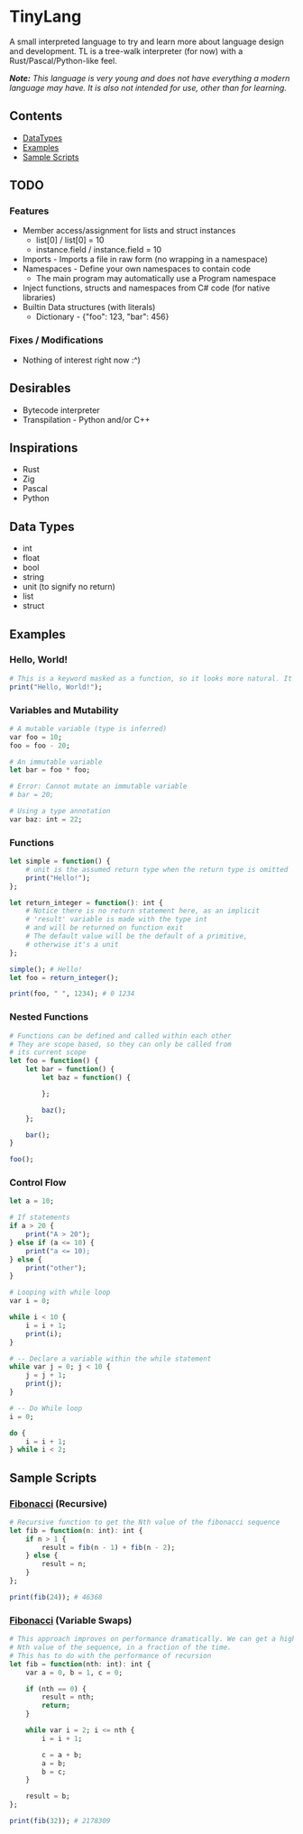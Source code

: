 # TinyLang
A small interpreted language to try and learn more about language design and development. TL is a tree-walk interpreter (for now) with a Rust/Pascal/Python-like feel.

***Note:** This language is very young and does not have everything a modern language may have. It is also not intended for use, other than for learning.*

## Contents
* [DataTypes](#data-types)
* [Examples](#examples)
* [Sample Scripts](#sample-scripts)

## TODO

### Features
* Member access/assignment for lists and struct instances
	* list[0] / list[0] = 10
	* instance.field / instance.field = 10
* Imports - Imports a file in raw form (no wrapping in a namespace)
* Namespaces - Define your own namespaces to contain code
	* The main program may automatically use a Program namespace
* Inject functions, structs and namespaces from C# code (for native libraries)
* Builtin Data structures (with literals)
	* Dictionary - {"foo": 123, "bar": 456}

### Fixes / Modifications
* Nothing of interest right now :^)

## Desirables
* Bytecode interpreter
* Transpilation - Python and/or C++

## Inspirations
* Rust
* Zig
* Pascal
* Python

## Data Types
* int
* float
* bool
* string
* unit (to signify no return)
* list
* struct

## Examples

### Hello, World!
```julia
# This is a keyword masked as a function, so it looks more natural. It accepts any amount of arguments.
print("Hello, World!");
```

### Variables and Mutability
```julia
# A mutable variable (type is inferred)
var foo = 10;
foo = foo - 20;

# An immutable variable
let bar = foo * foo;

# Error: Cannot mutate an immutable variable
# bar = 20;

# Using a type annotation
var baz: int = 22;
```

### Functions
```julia
let simple = function() {
	# unit is the assumed return type when the return type is omitted
	print("Hello!");
};

let return_integer = function(): int {
	# Notice there is no return statement here, as an implicit
	# 'result' variable is made with the type int
	# and will be returned on function exit
	# The default value will be the default of a primitive,
	# otherwise it's a unit
};

simple(); # Hello!
let foo = return_integer();

print(foo, " ", 1234); # 0 1234
```

### Nested Functions
```julia
# Functions can be defined and called within each other
# They are scope based, so they can only be called from
# its current scope
let foo = function() {
	let bar = function() {
		let baz = function() {

		};

		baz();
	};

	bar();
}

foo();
```

### Control Flow
```julia
let a = 10;

# If statements
if a > 20 {
	print("A > 20");
} else if (a <= 10) {
	print("a <= 10);
} else {
	print("other");
}

# Looping with while loop
var i = 0;

while i < 10 {
	i = i + 1;
	print(i);
}

# -- Declare a variable within the while statement
while var j = 0; j < 10 {
	j = j + 1;
	print(j);
}

# -- Do While loop
i = 0;

do {
	i = i + 1;
} while i < 2;
```

## Sample Scripts

### [Fibonacci](./examples/fibonacci.tiny) (Recursive)
```julia
# Recursive function to get the Nth value of the fibonacci sequence
let fib = function(n: int): int {
	if n > 1 {
		result = fib(n - 1) + fib(n - 2);
	} else {
		result = n;
	}
};

print(fib(24)); # 46368
```

### [Fibonacci](./examples/fibonacci2.tiny) (Variable Swaps)
```julia
# This approach improves on performance dramatically. We can get a higher
# Nth value of the sequence, in a fraction of the time.
# This has to do with the performance of recursion
let fib = function(nth: int): int {
	var a = 0, b = 1, c = 0;

	if (nth == 0) {
		result = nth;
		return;
	}

	while var i = 2; i <= nth {
		i = i + 1;

		c = a + b;
		a = b;
		b = c;
	}

	result = b;
};

print(fib(32)); # 2178309
```